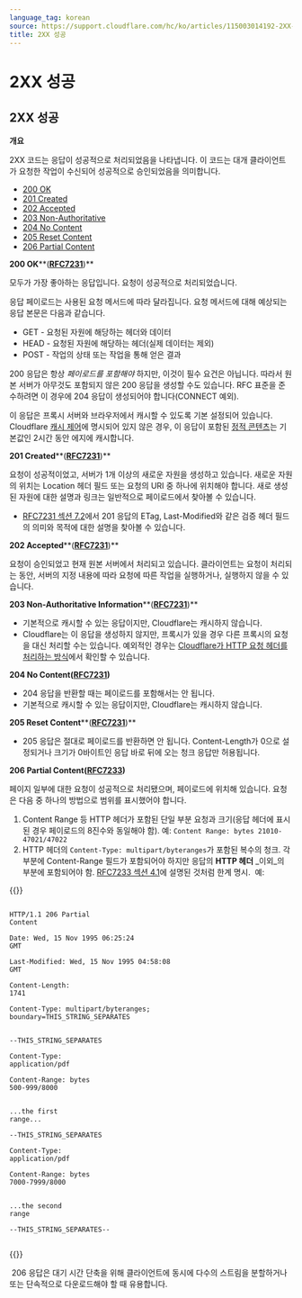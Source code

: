 ```yaml
---
language_tag: korean
source: https://support.cloudflare.com/hc/ko/articles/115003014192-2XX-%EC%84%B1%EA%B3%B5
title: 2XX 성공
---
```


# 2XX 성공

## 2XX 성공

**개요**

2XX 코드는 응답이 성공적으로 처리되었음을 나타냅니다. 이 코드는 대개 클라이언트가 요청한 작업이 수신되어 성공적으로 승인되었음을 의미합니다.

-   [200 OK](https://support.cloudflare.com/hc/ko/articles/115003014192-2XX-%EC%84%B1%EA%B3%B5#code_200)
-   [201 Created](https://support.cloudflare.com/hc/ko/articles/115003014192-2XX-%EC%84%B1%EA%B3%B5#code_201)
-   [202 Accepted](https://support.cloudflare.com/hc/ko/articles/115003014192-2XX-%EC%84%B1%EA%B3%B5#code_202)
-   [203 Non-Authoritative](https://support.cloudflare.com/hc/ko/articles/115003014192-2XX-%EC%84%B1%EA%B3%B5#code_203)
-   [204 No Content](https://support.cloudflare.com/hc/ko/articles/115003014192-2XX-%EC%84%B1%EA%B3%B5#code_204)
-   [205 Reset Content](https://support.cloudflare.com/hc/ko/articles/115003014192-2XX-%EC%84%B1%EA%B3%B5#code_205)
-   [206 Partial Content](https://support.cloudflare.com/hc/ko/articles/115003014192-2XX-%EC%84%B1%EA%B3%B5#code_206)

**200 OK****(**[**RFC7231**](https://tools.ietf.org/html/rfc7231)**)**

모두가 가장 좋아하는 응답입니다. 요청이 성공적으로 처리되었습니다.

응답 페이로드는 사용된 요청 메서드에 따라 달라집니다. 요청 메서드에 대해 예상되는 응답 본문은 다음과 같습니다.

-   GET - 요청된 자원에 해당하는 헤더와 데이터
-   HEAD - 요청된 자원에 해당하는 헤더(실제 데이터는 제외)
-   POST - 작업의 상태 또는 작업을 통해 얻은 결과

200 응답은 항상 _페이로드를 포함해야_ 하지만, 이것이 필수 요건은 아닙니다. 따라서 원본 서버가 아무것도 포함되지 않은 200 응답을 생성할 수도 있습니다. RFC 표준을 준수하려면 이 경우에 204 응답이 생성되어야 합니다(CONNECT 예외).

이 응답은 프록시 서버와 브라우저에서 캐시할 수 있도록 기본 설정되어 있습니다. Cloudflare [캐시 제어](https://support.cloudflare.com/hc/ko/articles/202775670)에 명시되어 있지 않은 경우, 이 응답이 포함된 [정적 콘텐츠](https://support.cloudflare.com/hc/ko/articles/200172516)는 기본값인 2시간 동안 에지에 캐시합니다.  

**201 Created****(**[**RFC7231**](https://tools.ietf.org/html/rfc7231)**)**

요청이 성공적이었고, 서버가 1개 이상의 새로운 자원을 생성하고 있습니다. 새로운 자원의 위치는 Location 헤더 필드 또는 요청의 URI 중 하나에 위치해야 합니다. 새로 생성된 자원에 대한 설명과 링크는 일반적으로 페이로드에서 찾아볼 수 있습니다.

-   [RFC7231 섹션 7.2](https://tools.ietf.org/html/rfc7231#section-7.2)에서 201 응답의 ETag, Last-Modified와 같은 검증 헤더 필드의 의미와 목적에 대한 설명을 찾아볼 수 있습니다.

**202 Accepted****(**[**RFC7231**](https://tools.ietf.org/html/rfc7231)**)**

요청이 승인되었고 현재 원본 서버에서 처리되고 있습니다. 클라이언트는 요청이 처리되는 동안, 서버의 지정 내용에 따라 요청에 따른 작업을 실행하거나, 실행하지 않을 수 있습니다.

**203 Non-Authoritative Information****(**[**RFC7231**](https://tools.ietf.org/html/rfc7231)**)**


-   기본적으로 캐시할 수 있는 응답이지만, Cloudflare는 캐시하지 않습니다.
-   Cloudflare는 이 응답을 생성하지 않지만, 프록시가 있을 경우 다른 프록시의 요청을 대신 처리할 수는 있습니다. 예외적인 경우는 [Cloudflare가 HTTP 요청 헤더를 처리하는 방식](https://support.cloudflare.com/hc/ko/articles/200170986)에서 확인할 수 있습니다.

**204 No Content([RFC7231](https://tools.ietf.org/html/rfc7231))**


-   204 응답을 반환할 때는 페이로드를 포함해서는 안 됩니다.
-   기본적으로 캐시할 수 있는 응답이지만, Cloudflare는 캐시하지 않습니다.

**205 Reset Content****(**[**RFC7231**](https://tools.ietf.org/html/rfc7231)**)**


-   205 응답은 절대로 페이로드를 반환하면 안 됩니다. Content-Length가 0으로 설정되거나 크기가 0바이트인 응답 바로 뒤에 오는 청크 응답만 허용됩니다.

**206 Partial Content(**[**RFC7233**](https://tools.ietf.org/html/rfc7233)**)**

페이지 일부에 대한 요청이 성공적으로 처리됐으며, 페이로드에 위치해 있습니다. 요청은 다음 중 하나의 방법으로 범위를 표시했어야 합니다.

1.  Content Range 등 HTTP 헤더가 포함된 단일 부분 요청과 크기(응답 헤더에 표시된 경우 페이로드의 8진수와 동일해야 함). 예: `Content Range: bytes 21010-47021/47022`
2.  HTTP 헤더의 `Content-Type: multipart/byteranges`가 포함된 복수의 청크. 각 부분에 Content-Range 필드가 포함되어야 하지만 응답의 **HTTP 헤더** _이외_의 부분에 포함되어야 함. [RFC7233 섹션 4.1](https://tools.ietf.org/html/rfc7233%23section-4.1)에 설명된 것처럼 한계 명시.  예:


{{<raw>}}<pre class="CodeBlock CodeBlock-with-rows CodeBlock-scrolls-horizontally CodeBlock-is-light-in-light-theme CodeBlock--language-txt" language="txt"><code><span class="CodeBlock--rows"><span class="CodeBlock--rows-content"><span class="CodeBlock--row"><span class="CodeBlock--row-indicator"></span><div class="CodeBlock--row-content"><span class="CodeBlock--token-plain"> HTTP/1.1 206 Partial Content</span></div></span><span class="CodeBlock--row"><span class="CodeBlock--row-indicator"></span><div class="CodeBlock--row-content"><span class="CodeBlock--token-plain">     Date: Wed, 15 Nov 1995 06:25:24 GMT</span></div></span><span class="CodeBlock--row"><span class="CodeBlock--row-indicator"></span><div class="CodeBlock--row-content"><span class="CodeBlock--token-plain">     Last-Modified: Wed, 15 Nov 1995 04:58:08 GMT</span></div></span><span class="CodeBlock--row"><span class="CodeBlock--row-indicator"></span><div class="CodeBlock--row-content"><span class="CodeBlock--token-plain">     Content-Length: 1741</span></div></span><span class="CodeBlock--row"><span class="CodeBlock--row-indicator"></span><div class="CodeBlock--row-content"><span class="CodeBlock--token-plain">     Content-Type: multipart/byteranges; boundary=THIS_STRING_SEPARATES</span></div></span><span class="CodeBlock--row"><span class="CodeBlock--row-indicator"></span><div class="CodeBlock--row-content"><span class="CodeBlock--token-plain">
</span></div></span><span class="CodeBlock--row"><span class="CodeBlock--row-indicator"></span><div class="CodeBlock--row-content"><span class="CodeBlock--token-plain">     --THIS_STRING_SEPARATES</span></div></span><span class="CodeBlock--row"><span class="CodeBlock--row-indicator"></span><div class="CodeBlock--row-content"><span class="CodeBlock--token-plain">     Content-Type: application/pdf</span></div></span><span class="CodeBlock--row"><span class="CodeBlock--row-indicator"></span><div class="CodeBlock--row-content"><span class="CodeBlock--token-plain">     Content-Range: bytes 500-999/8000</span></div></span><span class="CodeBlock--row"><span class="CodeBlock--row-indicator"></span><div class="CodeBlock--row-content"><span class="CodeBlock--token-plain">
</span></div></span><span class="CodeBlock--row"><span class="CodeBlock--row-indicator"></span><div class="CodeBlock--row-content"><span class="CodeBlock--token-plain">     ...the first range...</span></div></span><span class="CodeBlock--row"><span class="CodeBlock--row-indicator"></span><div class="CodeBlock--row-content"><span class="CodeBlock--token-plain">     --THIS_STRING_SEPARATES</span></div></span><span class="CodeBlock--row"><span class="CodeBlock--row-indicator"></span><div class="CodeBlock--row-content"><span class="CodeBlock--token-plain">     Content-Type: application/pdf</span></div></span><span class="CodeBlock--row"><span class="CodeBlock--row-indicator"></span><div class="CodeBlock--row-content"><span class="CodeBlock--token-plain">     Content-Range: bytes 7000-7999/8000</span></div></span><span class="CodeBlock--row"><span class="CodeBlock--row-indicator"></span><div class="CodeBlock--row-content"><span class="CodeBlock--token-plain">
</span></div></span><span class="CodeBlock--row"><span class="CodeBlock--row-indicator"></span><div class="CodeBlock--row-content"><span class="CodeBlock--token-plain">     ...the second range</span></div></span><span class="CodeBlock--row"><span class="CodeBlock--row-indicator"></span><div class="CodeBlock--row-content"><span class="CodeBlock--token-plain">     --THIS_STRING_SEPARATES--</span></div></span><span class="CodeBlock--row"><span class="CodeBlock--row-indicator"></span><div class="CodeBlock--row-content"><span class="CodeBlock--token-plain">
</span></div></span></span></span></code></pre>{{</raw>}}

 206 응답은 대기 시간 단축을 위해 클라이언트에 동시에 다수의 스트림을 분할하거나 또는 단속적으로 다운로드해야 할 때 유용합니다.
